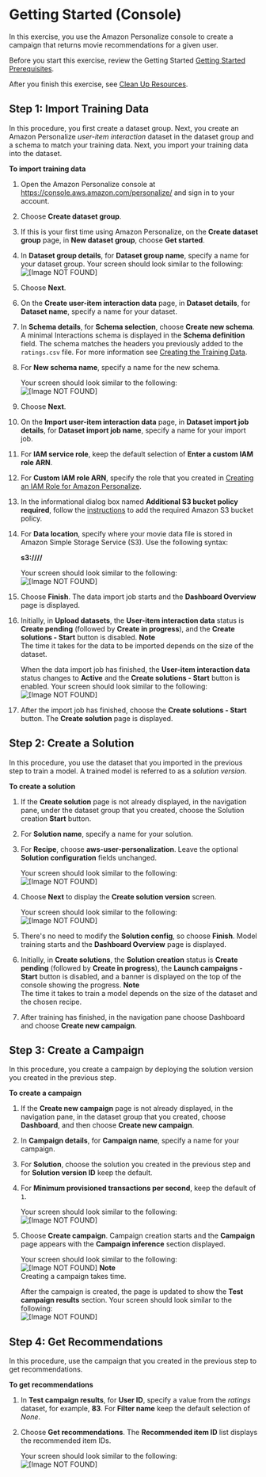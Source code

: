 # Getting Started \(Console\)<a name="getting-started-console"></a>

In this exercise, you use the Amazon Personalize console to create a campaign that returns movie recommendations for a given user\.

Before you start this exercise, review the Getting Started [Getting Started Prerequisites](gs-prerequisites.md)\.

After you finish this exercise, see [Clean Up Resources](gs-cleanup.md)\.

## Step 1: Import Training Data<a name="getting-started-console-import-dataset"></a>

In this procedure, you first create a dataset group\. Next, you create an Amazon Personalize *user\-item interaction* dataset in the dataset group and a schema to match your training data\. Next, you import your training data into the dataset\.

**To import training data**

1. Open the Amazon Personalize console at [https://console\.aws\.amazon\.com/personalize/](https://console.aws.amazon.com/personalize/) and sign in to your account\.

1. Choose **Create dataset group**\.

1. If this is your first time using Amazon Personalize, on the **Create dataset group** page, in **New dataset group**, choose **Get started**\.

1. In **Dataset group details**, for **Dataset group name**, specify a name for your dataset group\. Your screen should look similar to the following:  
![\[Image NOT FOUND\]](http://docs.aws.amazon.com/personalize/latest/dg/images/gs-1-dataset-group-v02.png)

1. Choose **Next**\. 

1. On the **Create user\-item interaction data** page, in **Dataset details**, for **Dataset name**, specify a name for your dataset\.

1. In **Schema details**, for **Schema selection**, choose **Create new schema**\. A minimal Interactions schema is displayed in the **Schema definition** field\. The schema matches the headers you previously added to the `ratings.csv` file\. For more information see [Creating the Training Data](gs-prerequisites.md#gs-upload-to-bucket)\. 

1. For **New schema name**, specify a name for the new schema\.

   Your screen should look similar to the following:  
![\[Image NOT FOUND\]](http://docs.aws.amazon.com/personalize/latest/dg/images/gs-2-schema.png)

1. Choose **Next**\. 

1. On the **Import user\-item interaction data** page, in **Dataset import job details**, for **Dataset import job name**, specify a name for your import job\.

1. For **IAM service role**, keep the default selection of **Enter a custom IAM role ARN**\.

1. For **Custom IAM role ARN**, specify the role that you created in [Creating an IAM Role for Amazon Personalize](aws-personalize-set-up-permissions.md#set-up-create-role-with-permissions)\.

1. In the informational dialog box named **Additional S3 bucket policy required**, follow the [instructions](data-prep-upload-s3.md) to add the required Amazon S3 bucket policy\.

1. For **Data location**, specify where your movie data file is stored in Amazon Simple Storage Service \(S3\)\. Use the following syntax:

   **s3://<name of your S3 bucket>/<folder path>/<CSV filename>**

   Your screen should look similar to the following:  
![\[Image NOT FOUND\]](http://docs.aws.amazon.com/personalize/latest/dg/images/gs-4-job-details.png)

1. Choose **Finish**\. The data import job starts and the **Dashboard Overview** page is displayed\.

1. Initially, in **Upload datasets**, the **User\-item interaction data** status is **Create pending** \(followed by **Create in progress**\), and the **Create solutions \- Start** button is disabled\.
**Note**  
The time it takes for the data to be imported depends on the size of the dataset\.

   When the data import job has finished, the **User\-item interaction data** status changes to **Active** and the **Create solutions \- Start** button is enabled\. Your screen should look similar to the following:  
![\[Image NOT FOUND\]](http://docs.aws.amazon.com/personalize/latest/dg/images/gs-2-dataset-uploaded.png)

1. After the import job has finished, choose the **Create solutions \- Start** button\. The **Create solution** page is displayed\.

## Step 2: Create a Solution<a name="getting-started-console-create-solution"></a>

In this procedure, you use the dataset that you imported in the previous step to train a model\. A trained model is referred to as a *solution version*\.

**To create a solution**

1. If the **Create solution** page is not already displayed, in the navigation pane, under the dataset group that you created, choose the Solution creation **Start** button\.

1. For **Solution name**, specify a name for your solution\.

1. For **Recipe**, choose **aws\-user\-personalization**\. Leave the optional **Solution configuration** fields unchanged\.

   Your screen should look similar to the following:  
![\[Image NOT FOUND\]](http://docs.aws.amazon.com/personalize/latest/dg/images/gs-create-solution.png)

1. Choose **Next** to display the **Create solution version** screen\.

   Your screen should look similar to the following:  
![\[Image NOT FOUND\]](http://docs.aws.amazon.com/personalize/latest/dg/images/gs-create-solution-version-console.png)

1. There's no need to modify the **Solution config**, so choose **Finish**\. Model training starts and the **Dashboard Overview** page is displayed\.

1. Initially, in **Create solutions**, the **Solution creation** status is **Create pending** \(followed by **Create in progress**\), the **Launch campaigns \- Start** button is disabled, and a banner is displayed on the top of the console showing the progress\.
**Note**  
The time it takes to train a model depends on the size of the dataset and the chosen recipe\.

1. After training has finished, in the navigation pane choose Dashboard and choose **Create new campaign**\. 

## Step 3: Create a Campaign<a name="getting-started-console-deploy-solution"></a>

In this procedure, you create a campaign by deploying the solution version you created in the previous step\.

**To create a campaign**

1. If the **Create new campaign** page is not already displayed, in the navigation pane, in the dataset group that you created, choose **Dashboard**, and then choose **Create new campaign**\.

1. In **Campaign details**, for **Campaign name**, specify a name for your campaign\.

1. For **Solution**, choose the solution you created in the previous step and for **Solution version ID** keep the default\.

1. For **Minimum provisioned transactions per second**, keep the default of `1`\.

   Your screen should look similar to the following:  
![\[Image NOT FOUND\]](http://docs.aws.amazon.com/personalize/latest/dg/images/getting-started-create-new-campaign.png)

1. Choose **Create campaign**\. Campaign creation starts and the **Campaign** page appears with the **Campaign inference** section displayed\.

   Your screen should look similar to the following:  
![\[Image NOT FOUND\]](http://docs.aws.amazon.com/personalize/latest/dg/images/gs-6-campaign-inference-in-progress.png)
**Note**  
Creating a campaign takes time\.

   After the campaign is created, the page is updated to show the **Test campaign results** section\. Your screen should look similar to the following:  
![\[Image NOT FOUND\]](http://docs.aws.amazon.com/personalize/latest/dg/images/gs-campaign-test-before-results.png)

## Step 4: Get Recommendations<a name="getting-started-console-get-recommendations"></a>

In this procedure, use the campaign that you created in the previous step to get recommendations\.

**To get recommendations**

1. In **Test campaign results**, for **User ID**, specify a value from the *ratings* dataset, for example, **83**\. For **Filter name** keep the default selection of *None*\.

1. Choose **Get recommendations**\. The **Recommended item ID** list displays the recommended item IDs\.

   Your screen should look similar to the following:  
![\[Image NOT FOUND\]](http://docs.aws.amazon.com/personalize/latest/dg/images/gs-test-campaign-with-results.png)